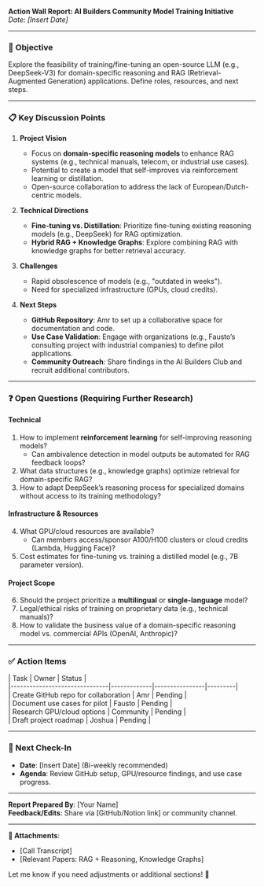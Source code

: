 **Action Wall Report: AI Builders Community Model Training Initiative**  
*Date: [Insert Date]*  

---

### **🎯 Objective**  
Explore the feasibility of training/fine-tuning an open-source LLM (e.g., DeepSeek-V3) for domain-specific reasoning and RAG (Retrieval-Augmented Generation) applications. Define roles, resources, and next steps.  

---

### **📋 Key Discussion Points**  
1. **Project Vision**  
   - Focus on **domain-specific reasoning models** to enhance RAG systems (e.g., technical manuals, telecom, or industrial use cases).  
   - Potential to create a model that self-improves via reinforcement learning or distillation.  
   - Open-source collaboration to address the lack of European/Dutch-centric models.  

2. **Technical Directions**  
   - **Fine-tuning vs. Distillation**: Prioritize fine-tuning existing reasoning models (e.g., DeepSeek) for RAG optimization.  
   - **Hybrid RAG + Knowledge Graphs**: Explore combining RAG with knowledge graphs for better retrieval accuracy.  

3. **Challenges**  
   - Rapid obsolescence of models (e.g., "outdated in weeks").  
   - Need for specialized infrastructure (GPUs, cloud credits).  

4. **Next Steps**  
   - **GitHub Repository**: Amr to set up a collaborative space for documentation and code.  
   - **Use Case Validation**: Engage with organizations (e.g., Fausto’s consulting project with industrial companies) to define pilot applications.  
   - **Community Outreach**: Share findings in the AI Builders Club and recruit additional contributors.  

---

### **❓ Open Questions (Requiring Further Research)**  

#### **Technical**  
1. How to implement **reinforcement learning** for self-improving reasoning models?  
   - Can ambivalence detection in model outputs be automated for RAG feedback loops?  
2. What data structures (e.g., knowledge graphs) optimize retrieval for domain-specific RAG?  
3. How to adapt DeepSeek’s reasoning process for specialized domains without access to its training methodology?  

#### **Infrastructure & Resources**  
4. What GPU/cloud resources are available?  
   - Can members access/sponsor A100/H100 clusters or cloud credits (Lambda, Hugging Face)?  
5. Cost estimates for fine-tuning vs. training a distilled model (e.g., 7B parameter version).  

#### **Project Scope**  
6. Should the project prioritize a **multilingual** or **single-language** model?  
7. Legal/ethical risks of training on proprietary data (e.g., technical manuals)?  
8. How to validate the business value of a domain-specific reasoning model vs. commercial APIs (OpenAI, Anthropic)?  

---

### **✅ Action Items**  
| Task                          | Owner       |  Status  |  
|-------------------------------|-------------|----------------|---------|  
| Create GitHub repo for collaboration | Amr   |  Pending |  
| Document use cases for pilot   | Fausto      |  Pending |  
| Research GPU/cloud options     | Community   |  Pending |  
| Draft project roadmap          | Joshua      |  Pending |  

---

### **🚀 Next Check-In**  
- **Date**: [Insert Date] (Bi-weekly recommended)  
- **Agenda**: Review GitHub setup, GPU/resource findings, and use case progress.  

---

**Report Prepared By**: [Your Name]  
**Feedback/Edits**: Share via [GitHub/Notion link] or community channel.  

--- 

**🔗 Attachments**:  
- [Call Transcript]  
- [Relevant Papers: RAG + Reasoning, Knowledge Graphs]  

Let me know if you need adjustments or additional sections! 🌟
